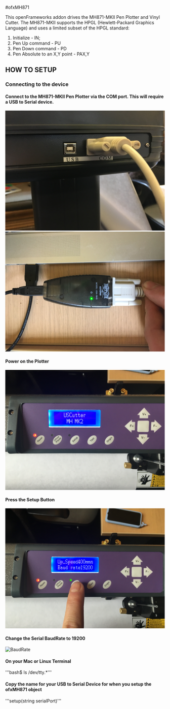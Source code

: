 #ofxMH871

This openFrameworks addon drives the MH871-MKII Pen Plotter and Vinyl Cutter.  The MH871-MKII supports the HPGL (Hewlett-Packard Graphics Language) and uses a limited subset of the HPGL standard: 

  1. Initialize - IN;
  2. Pen Up command - PU
  2. Pen Down command - PD
  3. Pen Absolute to an X,Y point - PAX,Y

## HOW TO SETUP 

### Connecting to the device

#### Connect to the MH871-MKII Pen Plotter via the COM port.  This will require a USB to Serial device.  

![COM PORT](/images/IMG_1608.JPG)
![USB To Serial](/images/IMG_1609.JPG)

#### Power on the Plotter

![POWER](/images/IMG_1610.JPG)

#### Press the Setup Button

![SELECT](/images/IMG_1624.JPG)

#### Change the Serial BaudRate to 19200

![BaudRate](/iamges/IMG_1625.JGP)

#### On your Mac or Linux Terminal

'''bash$ ls /dev/tty.*'''

####  Copy the name for your USB to Serial Device for when you setup the ofxMH871 object

'''setup(string serialPort)'''

